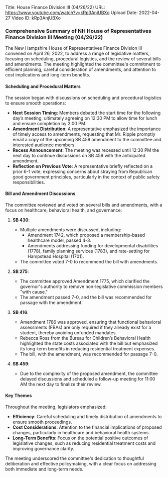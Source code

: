 Title: House Finance Division III (04/26/22)
URL: https://www.youtube.com/watch?v=kRp3AnjUBXo
Upload Date: 2022-04-27
Video ID: kRp3AnjUBXo

### Comprehensive Summary of NH House of Representatives Finance Division III Meeting (04/26/22)

The New Hampshire House of Representatives Finance Division III convened on April 26, 2022, to address a range of legislative matters, focusing on scheduling, procedural logistics, and the review of several bills and amendments. The meeting highlighted the committee's commitment to efficient planning, careful consideration of amendments, and attention to cost implications and long-term benefits.

#### **Scheduling and Procedural Matters**
The session began with discussions on scheduling and procedural logistics to ensure smooth operations:
- **Next Session Timing**: Members debated the start time for the following day’s meeting, ultimately agreeing on 12:30 PM to allow time for lunch and ensure completion by 2:00 PM.  
- **Amendment Distribution**: A representative emphasized the importance of timely access to amendments, requesting that Mr. Ripple promptly email a copy of the upcoming SB 459 amendment to the committee and interested audience members.  
- **Recess Announcement**: The meeting was recessed until 12:30 PM the next day to continue discussions on SB 459 with the anticipated amendment.  
- **Reflection on Previous Vote**: A representative briefly reflected on a prior 6-1 vote, expressing concerns about straying from Republican good government principles, particularly in the context of public safety responsibilities.  

#### **Bill and Amendment Discussions**
The committee reviewed and voted on several bills and amendments, with a focus on healthcare, behavioral health, and governance:

1. **SB 430**:  
   - Multiple amendments were discussed, including:  
     - Amendment 1742, which proposed a membership-based healthcare model, passed 4-3.  
     - Amendments addressing funding for developmental disabilities (1778), family planning services (1783), and rate-setting for Hampstead Hospital (1701).  
   - The committee voted 7-0 to recommend the bill with amendments.  

2. **SB 275**:  
   - The committee approved Amendment 1775, which clarified the governor's authority to remove non-legislative commission members "with cause."  
   - The amendment passed 7-0, and the bill was recommended for passage with the amendment.  

3. **SB 416**:  
   - Amendment 1786 was approved, ensuring that functional behavioral assessments (FBAs) are only required if they already exist for a student, thereby avoiding unfunded mandates.  
   - Rebecca Ross from the Bureau for Children’s Behavioral Health highlighted the state costs associated with the bill but emphasized its long-term benefits in reducing residential treatment expenses.  
   - The bill, with the amendment, was recommended for passage 7-0.  

4. **SB 459**:  
   - Due to the complexity of the proposed amendment, the committee delayed discussions and scheduled a follow-up meeting for 11:00 AM the next day to finalize their review.  

#### **Key Themes**
Throughout the meeting, legislators emphasized:  
- **Efficiency**: Careful scheduling and timely distribution of amendments to ensure smooth proceedings.  
- **Cost Considerations**: Attention to the financial implications of proposed changes, particularly in healthcare and behavioral health systems.  
- **Long-Term Benefits**: Focus on the potential positive outcomes of legislative changes, such as reducing residential treatment costs and improving governance clarity.  

The meeting underscored the committee's dedication to thoughtful deliberation and effective policymaking, with a clear focus on addressing both immediate and long-term needs.